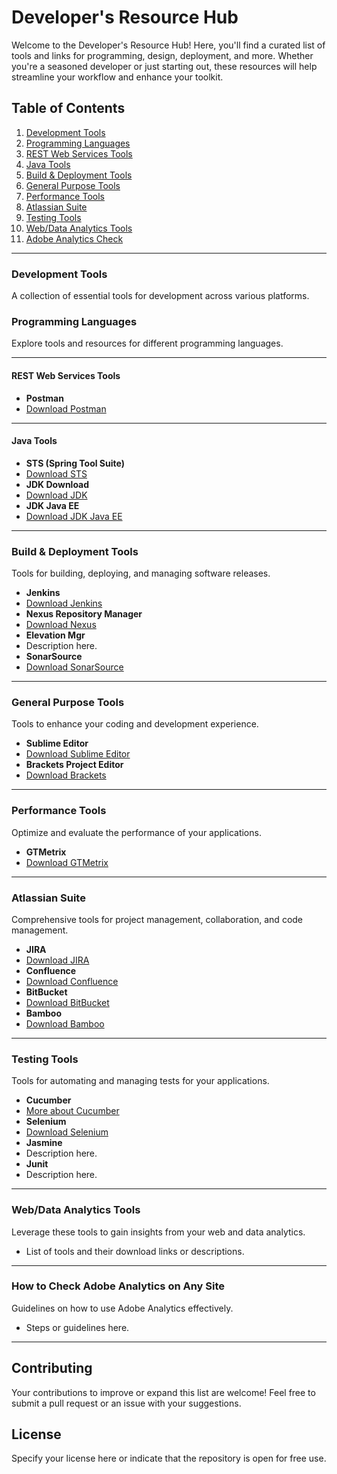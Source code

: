 # Developer's Resource Hub

Welcome to the Developer's Resource Hub! Here, you'll find a curated list of tools and links for programming, design, deployment, and more. Whether you're a seasoned developer or just starting out, these resources will help streamline your workflow and enhance your toolkit.

## Table of Contents
1. [Development Tools](#dev-tools-links)
2. [Programming Languages](#programming-languages)
3. [REST Web Services Tools](#rest-web-services-tools)
4. [Java Tools](#java-tools)
5. [Build & Deployment Tools](#build--deployment-tools)
6. [General Purpose Tools](#good-tools)
7. [Performance Tools](#performace-tools)
8. [Atlassian Suite](#atlassian-tools)
9. [Testing Tools](#testing-tools)
10. [Web/Data Analytics Tools](#webdata-analytics-tools)
11. [Adobe Analytics Check](#adobe-analytics-check)

---

### <a name="dev-tools-links"></a> Development Tools
A collection of essential tools for development across various platforms.

### <a name="programming-languages"></a> Programming Languages
Explore tools and resources for different programming languages.

---

#### <a name="rest-web-services-tools"></a> REST Web Services Tools
- **Postman**
 - [Download Postman](https://www.getpostman.com/)

---

#### <a name="java-tools"></a> Java Tools
- **STS (Spring Tool Suite)**
 - [Download STS](https://spring.io/tools)
- **JDK Download**
 - [Download JDK](http://www.oracle.com/technetwork/java/javase/downloads/jdk8-downloads-2133151.html)
- **JDK Java EE**
 - [Download JDK Java EE](https://www.oracle.com/technetwork/java/javaee/downloads/index.html)

---

### <a name="build--deployment-tools"></a> Build & Deployment Tools
Tools for building, deploying, and managing software releases.

- **Jenkins**
 - [Download Jenkins](https://jenkins.io/)
- **Nexus Repository Manager**
 - [Download Nexus](https://www.sonatype.com/nexus-repository-sonatype)
- **Elevation Mgr**
 - Description here.
- **SonarSource**
 - [Download SonarSource](https://www.sonarsource.com/)

---

### <a name="good-tools"></a> General Purpose Tools
Tools to enhance your coding and development experience.

- **Sublime Editor**
 - [Download Sublime Editor](https://www.sublimetext.com/)
- **Brackets Project Editor**
 - [Download Brackets](http://brackets.io/)

---

### <a name="performace-tools"></a> Performance Tools
Optimize and evaluate the performance of your applications.

- **GTMetrix**
 - [Download GTMetrix](https://gtmetrix.com/)

---

### <a name="atlassian-tools"></a> Atlassian Suite
Comprehensive tools for project management, collaboration, and code management.

- **JIRA**
 - [Download JIRA](https://www.atlassian.com/software/jira)
- **Confluence**
 - [Download Confluence](https://www.atlassian.com/download)
- **BitBucket**
 - [Download BitBucket](https://www.atlassian.com/download)
- **Bamboo**
 - [Download Bamboo](https://www.atlassian.com/download)

---

### <a name="testing-tools"></a> Testing Tools
Tools for automating and managing tests for your applications.

- **Cucumber**
 - [More about Cucumber](#)
- **Selenium**
 - [Download Selenium](http://www.seleniumhq.org/)
- **Jasmine**
 - Description here.
- **Junit**
 - Description here.

---

### <a name="webdata-analytics-tools"></a> Web/Data Analytics Tools
Leverage these tools to gain insights from your web and data analytics.

- List of tools and their download links or descriptions.

---

### <a name="adobe-analytics-check"></a> How to Check Adobe Analytics on Any Site
Guidelines on how to use Adobe Analytics effectively.

- Steps or guidelines here.

---

## Contributing
Your contributions to improve or expand this list are welcome! Feel free to submit a pull request or an issue with your suggestions.

## License
Specify your license here or indicate that the repository is open for free use.

